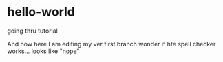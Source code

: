 # hello-world
going thru tutorial

And now here I am editing my ver first branch
wonder if hte spell checker works...
looks like "nope"
